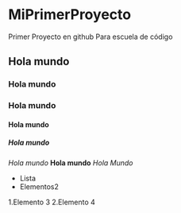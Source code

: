 # MiPrimerProyecto
Primer Proyecto en github Para escuela de código
## Hola mundo
### Hola mundo
### Hola mundo 
#### Hola mundo
##### Hola mundo
*Hola mundo*
**Hola mundo**
_Hola Mundo_

- Lista 
- Elementos2

1.Elemento 3
2.Elemento 4

